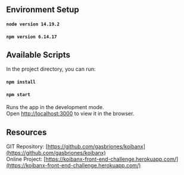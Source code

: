 ## Environment Setup
#### `node version 14.19.2`
#### `npm version 6.14.17`

## Available Scripts

In the project directory, you can run:
#### `npm install` 
#### `npm start`

Runs the app in the development mode.\
Open [http://localhost:3000](http://localhost:3000) to view it in the browser.

## Resources
GIT Repository: [https://github.com/gasbriones/koibanx](https://github.com/gasbriones/koibanx) \
Online Project: [https://koibanx-front-end-challenge.herokuapp.com/](https://koibanx-front-end-challenge.herokuapp.com/)



